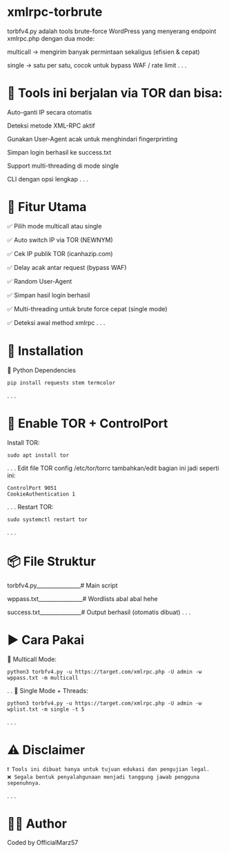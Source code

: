 # xmlrpc-torbrute
torbfv4.py adalah tools brute-force WordPress yang menyerang endpoint xmlrpc.php dengan dua mode:

multicall → mengirim banyak permintaan sekaligus (efisien & cepat)

single → satu per satu, cocok untuk bypass WAF / rate limit
.
.
.
# 🔐 Tools ini berjalan via TOR dan bisa:

Auto-ganti IP secara otomatis

Deteksi metode XML-RPC aktif

Gunakan User-Agent acak untuk menghindari fingerprinting

Simpan login berhasil ke success.txt

Support multi-threading di mode single

CLI dengan opsi lengkap
.
.
.
# 🚀 Fitur Utama

✅ Pilih mode multicall atau single

✅ Auto switch IP via TOR (NEWNYM)

✅ Cek IP publik TOR (icanhazip.com)

✅ Delay acak antar request (bypass WAF)

✅ Random User-Agent

✅ Simpan hasil login berhasil

✅ Multi-threading untuk brute force cepat (single mode)

✅ Deteksi awal method xmlrpc
.
.
.
# 🔧 Installation
🐍 Python Dependencies

    pip install requests stem termcolor
.
.
.
# 🧅 Enable TOR + ControlPort

Install TOR:
    
    sudo apt install tor
.
.
.
Edit file TOR config 
    /etc/tor/torrc
tambahkan/edit bagian ini jadi seperti ini:

    ControlPort 9051
    CookieAuthentication 1
.
.
.
Restart TOR:

    sudo systemctl restart tor
.
.
.
# 📦 File Struktur

torbfv4.py________________# Main script

wppass.txt________________# Wordlists abal abal hehe

success.txt_______________# Output berhasil (otomatis dibuat)
.
.
.
# ▶️ Cara Pakai
📌 Multicall Mode:

    python3 torbfv4.py -u https://target.com/xmlrpc.php -U admin -w wppass.txt -m multicall
.
.
📌 Single Mode + Threads:

    python3 torbfv4.py -u https://target.com/xmlrpc.php -U admin -w wplist.txt -m single -t 5
.
.
.
# ⚠️ Disclaimer

    ❗ Tools ini dibuat hanya untuk tujuan edukasi dan pengujian legal.
    ❌ Segala bentuk penyalahgunaan menjadi tanggung jawab pengguna sepenuhnya.
.
.
.
# 👨‍💻 Author

Coded by OfficialMarz57
